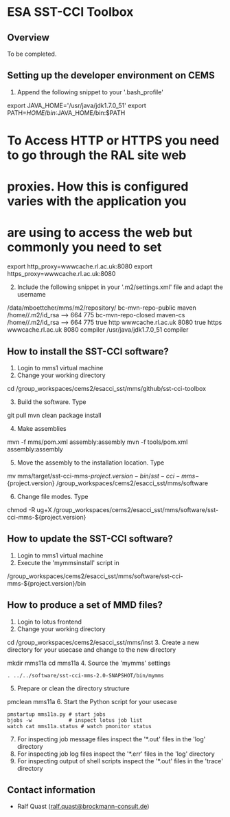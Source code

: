 # ESA SST-CCI Toolbox

## Overview

To be completed.

## Setting up the developer environment on CEMS

1. Append the following snippet to your '.bash_profile'

>
  export JAVA_HOME='/usr/java/jdk1.7.0_51'
  export PATH=$HOME/bin:$JAVA_HOME/bin:$PATH
  # To Access HTTP or HTTPS you need to go through the RAL site web
  # proxies. How this is configured varies with the application you
  # are using to access the web but commonly you need to set
  export http_proxy=wwwcache.rl.ac.uk:8080
  export https_proxy=wwwcache.rl.ac.uk:8080

2. Include the following snippet in your '.m2/settings.xml' file and adapt the username

>
<settings>
  <localRepository>/data/mboettcher/mms/m2/repository/</localRepository>
  <servers>
    <server>
      <id>bc-mvn-repo-public</id>
      <username>maven</username>
      <!-- the BC maven private key is only needed for deployment -->
      <privateKey>/home/<ADAPT USERNAME>/.m2/id_rsa</privateKey>
      <passphrase><ADAPT PASSPHRASE></passphrase>
      -->
      <filePermissions>664</filePermissions>
      <directoryPermissions>775</directoryPermissions>
    </server>
    <server>
      <id>bc-mvn-repo-closed</id>
      <username>maven-cs</username>
      <!-- the BC maven private key -->
      <privateKey>/home/<ADAPT USERNAME>/.m2/id_rsa</privateKey>
      <passphrase><ADAPT PASSPHRASE></passphrase>
      -->
      <filePermissions>664</filePermissions>
      <directoryPermissions>775</directoryPermissions>
    </server>
  </servers>
  <proxies>
    <proxy>
      <active>true</active>
      <protocol>http</protocol>
      <host>wwwcache.rl.ac.uk</host>
      <port>8080</port>
      <!--
      <username>proxyuser</username>
      <password>somepassword</password>
      <nonProxyHosts>www.google.com|*.somewhere.com</nonProxyHosts>
      -->
    </proxy>
    <proxy>
      <active>true</active>
      <protocol>https</protocol>
      <host>wwwcache.rl.ac.uk</host>
      <port>8080</port>
      <!--
      <username>proxyuser</username>
      <password>somepassword</password>
      <nonProxyHosts>www.google.com|*.somewhere.com</nonProxyHosts>
      -->
    </proxy>
  </proxies>
  <profiles>
    <profile>
      <id>compiler</id>
        <properties>
          <java.home>/usr/java/jdk1.7.0_51</java.home>
        </properties>
    </profile>
  </profiles>
  <activeProfiles>
    <activeProfile>compiler</activeProfile>
  </activeProfiles>
</settings>


## How to install the SST-CCI software?

1. Login to mms1 virtual machine
2. Change your working directory
>
   cd /group_workspaces/cems2/esacci_sst/mms/github/sst-cci-toolbox
 
3. Build the software. Type 
>
   git pull
   mvn clean package install
   
4. Make assemblies
>
   mvn -f mms/pom.xml assembly:assembly
   mvn -f tools/pom.xml assembly:assembly
   
5. Move the assembly to the installation location. Type
>
   mv mms/target/sst-cci-mms-${project.version}-bin/sst-cci-mms-${project.version} /group_workspaces/cems2/esacci_sst/mms/software
   
6. Change file modes. Type
>
   chmod -R ug+X /group_workspaces/cems2/esacci_sst/mms/software/sst-cci-mms-${project.version}


## How to update the SST-CCI software?

1. Login to mms1 virtual machine
2. Execute the 'mymmsinstall' script in
>
  /group_workspaces/cems2/esacci_sst/mms/software/sst-cci-mms-${project.version}/bin
  

## How to produce a set of MMD files?

1. Login to lotus frontend
2. Change your working directory
>
   cd /group_workspaces/cems2/esacci_sst/mms/inst
3. Create a new directory for your usecase and change to the new directory
>
   mkdir mms11a
   cd mms11a
4. Source the 'mymms' settings
>
    . ../../software/sst-cci-mms-2.0-SNAPSHOT/bin/mymms
5. Prepare or clean the directory structure 
>
   pmclean mms11a
6. Start the Python script for your usecase
>
    pmstartup mms11a.py # start jobs
    bjobs -w            # inspect lotus job list
    watch cat mms11a.status # watch pmonitor status
7. For inspecting job message files inspect the '*.out' files in the 'log' directory
8. For inspecting job log files inspect the '*.err' files in the 'log' directory
9. For inspecting output of shell scripts inspect the '*.out' files in the 'trace' directory

## Contact information

* Ralf Quast (ralf.quast@brockmann-consult.de)
